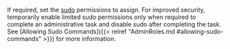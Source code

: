 &NewLine;

If required, set the [sudo](https://www.sudo.ws/) permissions to assign.
For improved security, temporarily enable limited sudo permissions only when required to complete an administrative task and disable sudo after completing the task.
See [Allowing Sudo Commands]({{< relref "AdminRoles.md #allowing-sudo-commands" >}}) for more information.
